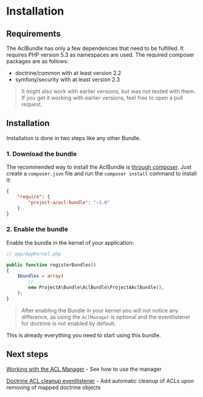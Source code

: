 # Installation

## Requirements

The AclBundle has only a few dependencies that need to be fulfilled. It requires PHP version 5.3 as namespaces are used.
The required composer packages are as follows:

* doctrine/common with at least version 2.2
* symfony/security with at least version 2.3

> It might also work with earlier versions, but was not tested with them. If you get it working with earlier versions, feel free to open a pull request.


## Installation

Installation is done in two steps like any other Bundle.

### 1. Download the bundle

The recommended way to install the AclBundle is [through composer][1]. Just create a `composer.json` file and run the `composer install` command to install it:

```json
{
    "require": {
        "project-a/acl-bundle": "~1.0"
    }
}
```

### 2. Enable the bundle

Enable the bundle in the kernel of your application:

```php
// app/AppKernel.php

public function registerBundles()
{
    $bundles = array(
        // ...
        new ProjectA\Bundle\AclBundle\ProjectAAclBundle(),
    );
}
```

> After enabling the Bundle in your kernel you will not notice any difference, as using the ```AclManager``` is optional and the eventlistener for doctrine is not enabled by default.

This is already everything you need to start using this bundle.

## Next steps

[Working with the ACL Manager](working_with_the_acl_manager.md) - See how to use the manager

[Doctrine ACL cleanup eventlistener](doctrine_acl_cleanup_eventlistener.md) - Add automatic cleanup of ACLs upon removing of mapped doctrine objects

[1]: http://getcomposer.org
